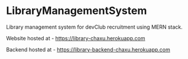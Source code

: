 # LibraryManagementSystem
Library management system for devClub recruitment using MERN stack.

Website hosted at - https://library-chaxu.herokuapp.com

Backend hosted at - https://library-backend-chaxu.herokuapp.com
